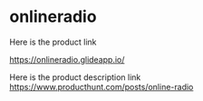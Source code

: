 # onlineradio

Here is the product link

https://onlineradio.glideapp.io/


Here is the product description link
https://www.producthunt.com/posts/online-radio

